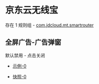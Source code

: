 # 京东云无线宝

存在 1 规则组 - [com.jdcloud.mt.smartrouter](/src/apps/com.jdcloud.mt.smartrouter.ts)

## 全屏广告-广告弹窗

默认禁用 - 点击关闭

- [示例-0](https://m.gkd.li/57941037/26521f31-ee9b-4bab-8275-fab75a76c96e)

- [快照-0](https://i.gkd.li/i/14432168)
